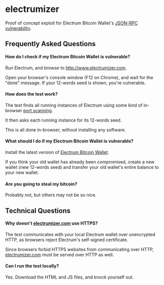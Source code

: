 # electrumizer
Proof of concept exploit for Electrum Bitcoin Wallet's [JSON-RPC vulnerability](https://github.com/spesmilo/electrum/issues/3374).

## Frequently Asked Questions

#### How do I check if my Electrum Bitcoin Wallet is vulnerable?

Run Electrum, and browse to http://www.electrumizer.com.

Open your browser's console window (F12 on Chrome), and wait for the "done" message. If your 12-words seed is shown, you're vulnerable.

#### How does the test work?

The test finds all running instances of Electrum using some kind of in-browser [port scanning](https://en.wikipedia.org/wiki/Port_scanner).

It then asks each running instance for its 12-words seed.

This is all done in-browser, without installing any software.

#### What should I do if my Electrum Bitcoin Wallet is vulnerable?

Install the latest version of [Electrum Bitcoin Wallet](https://electrum.org/#download).

If you think your old wallet has already been compromised, create a new wallet (new 12-words seed) and transfer your old wallet's entire balance to your new wallet.

#### Are you going to steal my bitcoin?

Probably not, but others may not be so nice.

## Technical Questions

#### Why doesn't [electrumizer.com](http://www.electrumizer.com) use HTTPS?

The test communicates with your local Electrum wallet over unencrypted HTTP, as browsers reject Electrum's self-signed certificate.

Since browsers forbid HTTPS websites from communicating over HTTP, [electrumizer.com](http://www.electrumizer.com) must be served over HTTP as well.

#### Can I run the test locally?

Yes. Download the HTML and JS files, and knock yourself out.
